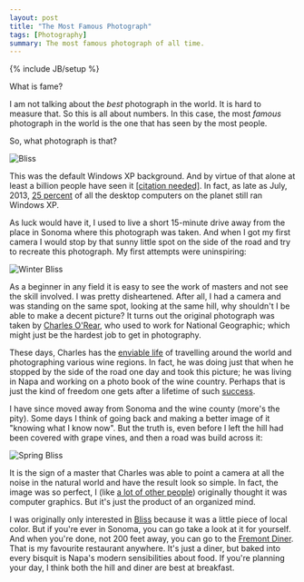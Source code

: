 ```yaml
---
layout: post
title: "The Most Famous Photograph"
tags: [Photography]
summary: The most famous photograph of all time.
---
```

{% include JB/setup %}

What is fame?

I am not talking about the *best* photograph in the world. It is hard to measure that. So this is all about numbers. In this case, the most *famous* photograph in the world is the one that has seen by the most people.

So, what photograph is that?

![Bliss](https://upload.wikimedia.org/wikipedia/en/7/7d/Bliss.png)

This was the default Windows XP background. And by virtue of that alone at least a billion people have seen it [[citation needed]](https://xkcd.com/285/). In fact, as late as July, 2013, [25 percent](http://www.zdnet.com/article/how-long-before-microsoft-windows-xp-disappears/) of all the desktop computers on the planet still ran Windows XP.

As luck would have it, I used to live a short 15-minute drive away from the place in Sonoma where this photograph was taken. And when I got my first camera I would stop by that sunny little spot on the side of the road and try to recreate this photograph. My first attempts were uninspiring:

<img src="https://c2.staticflickr.com/6/5546/12732868423_07086b58e3_n.jpg"
srcset="https://c2.staticflickr.com/6/5546/12732868423_07086b58e3_n.jpg 320w, https://c2.staticflickr.com/6/5546/12732868423_07086b58e3_z.jpg 640w,
https://c2.staticflickr.com/6/5546/12732868423_07086b58e3_b.jpg 1024w"
alt="Winter Bliss">

As a beginner in any field it is easy to see the work of masters and not see the skill involved. I was pretty disheartened. After all, I had a camera and was standing on the same spot, looking at the same hill, why shouldn't I be able to make a decent picture? It turns out the original photograph was taken by [Charles O'Rear](https://en.wikipedia.org/wiki/Charles_O%27Rear), who used to work for National Geographic; which might just be the hardest job to get in photography.

These days, Charles has the [enviable life](http://framework.latimes.com/2014/05/30/charles-orears-road-to-bliss/#/0) of travelling around the world and photographing various wine regions. In fact, he was doing just that when he stopped by the side of the road one day and took this picture; he was living in Napa and working on a photo book of the wine country. Perhaps that is just the kind of freedom one gets after a lifetime of such [success](http://www.cnet.com/au/news/its-bliss-behind-the-iconic-windows-xp-photo/).

I have since moved away from Sonoma and the wine county (more's the pity). Some days I think of going back and making a better image of it "knowing what I know now". But the truth is, even before I left the hill had been covered with grape vines, and then a road was build across it:

<img src="https://c2.staticflickr.com/4/3785/13679181035_08dcf77519_n.jpg"
srcset="https://c2.staticflickr.com/4/3785/13679181035_08dcf77519_n.jpg 320w, https://c2.staticflickr.com/4/3785/13679181035_08dcf77519_z.jpg 640w,
https://c2.staticflickr.com/4/3785/13679181035_08dcf77519_b.jpg 1024w"
alt="Spring Bliss">

It is the sign of a master that Charles was able to point a camera at all the noise in the natural world and have the result look so simple. In fact, the image was so perfect, I (like [a lot of other people](http://www.slate.com/blogs/future_tense/2014/04/11/charles_o_rear_is_the_photographer_who_took_the_windows_xp_wallpaper_photo.html)) originally thought it was computer graphics. But it's just the product of an organized mind.

I was originally only interested in [Bliss](https://en.wikipedia.org/wiki/Bliss_%28image%29) because it was a little piece of local color. But if you're ever in Sonoma, you can go take a look at it for yourself. And when you're done, not 200 feet away, you can go to the [Fremont Diner](http://www.yelp.com/biz/the-fremont-diner-sonoma). That is my favourite restaurant anywhere. It's just a diner, but baked into every bisquit is Napa's modern sensibilities about food. If you're planning your day, I think both the hill and diner are best at breakfast.

